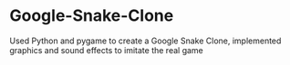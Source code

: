 # Google-Snake-Clone
Used Python and pygame to create a Google Snake Clone, implemented graphics and sound effects to imitate the real game
